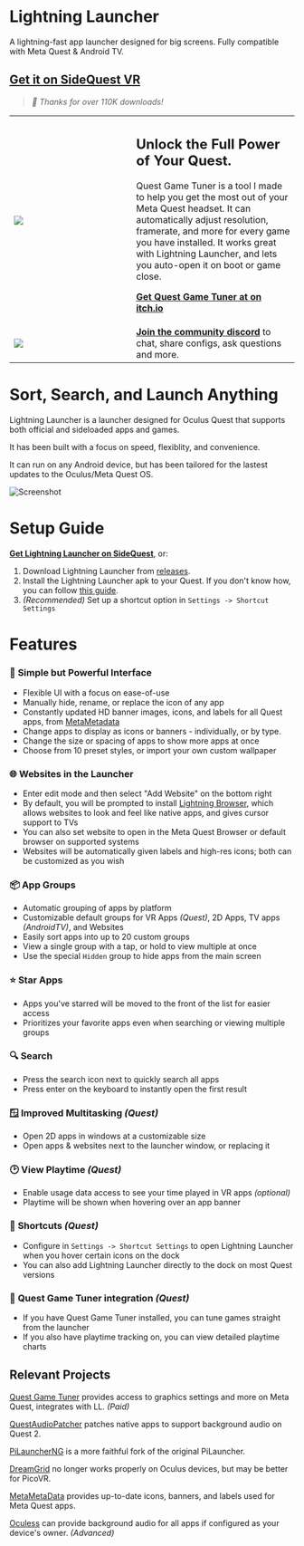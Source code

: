 # Lightning Launcher
A lightning-fast app launcher designed for big screens. Fully compatible with Meta Quest & Android TV.
## [Get it on SideQuest VR](https://sidequestvr.com/app/21783)
> *🎉  Thanks for over 110K downloads!*

<table>
<tr>
<td width=200>
<a href="https://threethan.itch.io/quest-game-tuner"> <img src="https://img.itch.zone/aW1nLzE4MDU4MDcxLnBuZw==/180x143%23c/ll1mKs.png"/> </a>
</td>
<td>
<h2>Unlock the Full Power of Your Quest.</h2><div class="button_row">

 Quest Game Tuner is a tool I made to help you get the most out of your Meta Quest headset. It can automatically adjust resolution, framerate, and more for every game you have installed. It works great with Lightning Launcher, and lets you auto-open it on boot or game close.

**[Get Quest Game Tuner at on itch.io](https://threethan.itch.io/quest-game-tuner)**
</td>
</tr>
<tr>
 <td>
  <a href="https://discord.gg/xG8EG2VxeS">
  <img src="https://github.com/user-attachments/assets/d9c7101a-87d4-4891-9a68-24fa1e4401e6"/>
  </a>
 </td>
 <td>
    <b><a href="https://discord.gg/xG8EG2VxeS">Join the community discord</a></b> to chat, share configs, ask questions and more.
 </td>
</tr>
</table>

# Sort, Search, and Launch Anything
Lightning Launcher is a launcher designed for Oculus Quest that supports both official and sideloaded apps and games.

It has been built with a focus on speed, flexiblity, and convenience.

It can run on any Android device, but has been tailored for the lastest updates to the Oculus/Meta Quest OS.

![Screenshot](https://github.com/user-attachments/assets/9d90d12f-cb0d-4e24-b5e2-27dfd0545cb0)

# Setup Guide
**[Get Lightning Launcher on SideQuest](https://sidequestvr.com/app/21783)**, or:
1. Download Lightning Launcher from [releases](https://github.com/threethan/LightningLauncher/releases/latest).
2. Install the Lightning Launcher apk to your Quest. If you don't know how, you can follow [this guide](https://web.archive.org/web/20240512232356/https://innovate.it.miami.edu/_assets/pdf/tutorial-for-installing-app.pdf).
3. *(Recommended)* Set up a shortcut option in `Settings -> Shortcut Settings`

# Features
### 🎨 **Simple but Powerful Interface**
- Flexible UI with a focus on ease-of-use
- Manually hide, rename, or replace the icon of any app
- Constantly updated HD banner images, icons, and labels for all Quest apps, from [MetaMetadata](https://github.com/threethan/MetaMetadata)
- Change apps to display as icons or banners - individually, or by type.
- Change the size or spacing of apps to show more apps at once
- Choose from 10 preset styles, or import your own custom wallpaper

### 🌐 **Websites in the Launcher**
- Enter edit mode and then select "Add Website" on the bottom right
- By default, you will be prompted to install [Lightning Browser](https://github.com/threethan/LightningBrowser), which allows websites to look and feel like native apps, and gives cursor support to TVs
- You can also set website to open in the Meta Quest Browser or default browser on supported systems
- Websites will be automatically given labels and high-res icons; both can be customized as you wish

### 📦 **App Groups**
- Automatic grouping of apps by platform
- Customizable default groups for VR Apps _(Quest)_, 2D Apps, TV apps _(AndroidTV)_, and Websites
- Easily sort apps into up to 20 custom groups
- View a single group with a tap, or hold to view multiple at once
- Use the special `Hidden` group to hide apps from the main screen

### ⭐ **Star Apps**
- Apps you've starred will be moved to the front of the list for easier access
- Prioritizes your favorite apps even when searching or viewing multiple groups 

### 🔍 **Search**
- Press the search icon next to quickly search all apps
- Press enter on the keyboard to instantly open the first result

### 🪟 **Improved Multitasking** _(Quest)_
- Open 2D apps in windows at a customizable size
- Open apps & websites next to the launcher window, or replacing it

### 🕑 **View Playtime** _(Quest)_
- Enable usage data access to see your time played in VR apps *(optional)*
- Playtime will be shown when hovering over an app banner

### 🔗 **Shortcuts** _(Quest)_
- Configure in `Settings -> Shortcut Settings` to open Lightning Launcher when you hover certain icons on the dock
- You can also add Lightning Launcher directly to the dock on most Quest versions

### 🏅 **Quest Game Tuner integration** _(Quest)_
- If you have Quest Game Tuner installed, you can tune games straight from the launcher
- If you also have playtime tracking on, you can view detailed playtime charts 

## Relevant Projects
[Quest Game Tuner](https://github.com/threethan/Quest-Game-Tuner) provides access to graphics settings and more on Meta Quest, integrates with LL. *(Paid)*

[QuestAudioPatcher](https://github.com/threethan/QuestAudioPatcher) patches native apps to support background audio on Quest 2. 

[PiLauncherNG](https://github.com/ValentineShilov/PiLauncherNG) is a more faithful fork of the original PiLauncher.

[DreamGrid](https://github.com/basti564/DreamGrid) no longer works properly on Oculus devices, but may be better for PicoVR.

[MetaMetaData](https://github.com/threethan/MetaMetadata) provides up-to-date icons, banners, and labels used for Meta Quest apps. 

[Oculess](https://github.com/basti564/Oculess) can provide background audio for all apps if configured as your device's owner. *(Advanced)*
